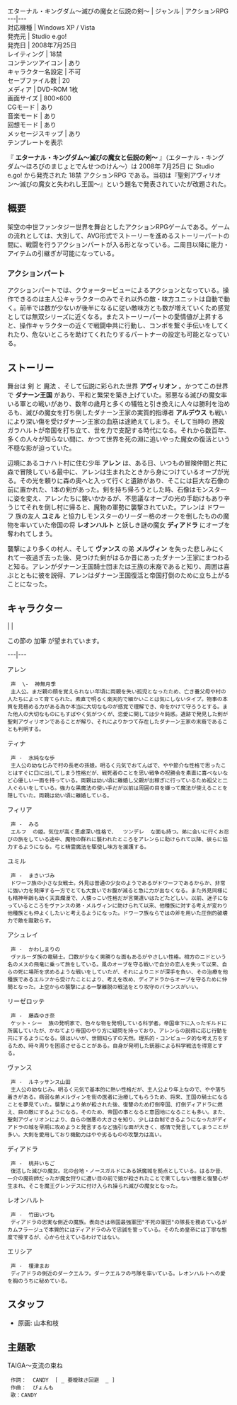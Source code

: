 エターナル・キングダム〜滅びの魔女と伝説の剣〜  |  ジャンル  |  アクションRPG   
---|---  
対応機種  |  Windows  XP  /  Vista   
発売元  |  Studio e.go!   
発売日  |  2008年7月25日   
レイティング  |  18禁   
コンテンツアイコン  |  あり   
キャラクター名設定  |  不可   
セーブファイル数  |  20   
メディア  |  DVD-ROM 1枚   
画面サイズ  |  800×600   
CGモード  |  あり   
音楽モード  |  あり   
回想モード  |  あり   
メッセージスキップ  |  あり   
テンプレートを表示  
  
『 **エターナル・キングダム〜滅びの魔女と伝説の剣〜** 』（エターナル・キングダム〜ほろびのまじょとでんせつのけん〜）は  2008年  7月25日
に  Studio e.go!  から発売された  18禁  アクションRPG
である。当初は『聖剣アヴィリオン〜滅びの魔女と失われし王国〜』という題名で発表されていたが改題された。

##  概要  

架空の中世ファンタジー世界を舞台としたアクションRPGゲームである。ゲームの流れとしては、大別して、AVG形式でストーリーを進めるストーリーパートの間に、戦闘を行うアクションパートが入る形となっている。二周目以降に能力・アイテムの引継ぎが可能になっている。

###  アクションパート  

アクションパートでは、クウォータービューによるアクションとなっている。操作できるのは主人公キャラクターのみでそれ以外の敵・味方ユニットは自動で動く。前半では数が少ないが後半になるに従い敵味方とも数が増えていくため感覚としては無双シリーズに近くなる。またストーリーパートの愛情値が上昇すると、操作キャラクターの近くで戦闘中共に行動し、コンボを繋ぐ手伝いをしてくれたり、危ないところを助けてくれたりするパートナーの設定も可能となっている。

##  ストーリー  

舞台は  剣  と  魔法  、そして伝説に彩られた世界 **アヴィリオン** 。かつてこの世界で **ダナーン王国**
があり、平和と繁栄を築き上げていた。邪悪なる滅びの魔女率いる軍との戦いがあり、数年の歳月と多くの犠牲と引き換えに人々は勝利を治めるも、滅びの魔女を打ち倒したダナーン王家の実質的指導者
**アルデウス** も戦いにより深い傷を受けダナーン王家の血筋は途絶えてしまう。そして当時の  摂政
ガラハルトが帝国を打ち立て、世を力で支配する時代になる。それから数百年、多くの人々が知らない間に、かつて世界を死の淵に追いやった魔女の復活という不穏な影が迫っていた。

辺境にあるコナハト村に住む少年 **アレン**
は、ある日、いつもの冒険仲間と共に森で冒険している最中に、アレンは生まれたときから身につけているオーブが光る。その光を頼りに森の奥へと入って行くと遺跡があり、そこには巨大な石像の前に置かれた、1本の剣があった。剣を持ち帰ろうとした時、石像はモンスターに姿を変え、アレンたちに襲いかかるが、不思議なオーブの光の手助けもあり辛うじてそれを倒し村に帰ると、魔物の軍勢に襲撃されていた。アレンは
ドワーフ  族の友人 **ユミル** と協力しモンスターのリーダー格のオークを倒したものの魔物を率いていた帝国の将 **レオンハルト** と妖しき謎の魔女
**ディアドラ** にオーブを奪われてしまう。

襲撃により多くの村人、そして **ヴァンス** の弟 **メルヴィン**
を失った悲しみにくれて一夜過ぎ去った後、見つけた剣がはるか昔にあったダナーン王家にまつわると知る。アレンがダナーン王国騎士団または王族の末裔であると知り、周囲は喜ぶとともに彼を説得、アレンはダナーン王国復活と帝国打倒のために立ち上がることになった。

##  キャラクター  

|  | 

この節の  加筆  が望まれています。  
  
---|---  
  
アレン

     声  \-  神無月季 
     主人公。まだ親の顔を覚えられない年頃に両親を失い孤児となったため、亡き養父母や村の人たちによって育てられた。素直で明るく楽天的で細かいことは気にしないタイプ。物事の本質を見極める力がある為か本当に大切なものが感覚で理解でき、命をかけて守ろうとする。また他人の大切なものにもすばやく気がつくが、恋愛に関しては少々鈍感。遺跡で発見した剣が聖剣アヴィリオンであることが解り、それによりかつて存在したダナーン王家の末裔であることも判明する。 
ティナ

     声 -  水純なな歩 
     主人公の幼なじみで村の長老の孫娘。明るく元気でおてんばで、やや節介な性格で思ったことはすぐに口に出してしまう性格だが、戦死者のことを思い戦争の祝勝会を素直に喜べないなど心優しい一面を持っている。両親は幼い頃に離婚し父親が出稼ぎに行っているため祖父と二人ぐらいをしている。強力な黒魔法の使い手だが以前は周囲の目を嫌って魔法が使えることを隠していた。両親は幼い頃に離婚している。 
フィリア

     声 -  みる 
     エルフ  の姫。気位が高く思慮深い性格で、  ツンデレ  な面も持つ。弟に会いに行くお忍びの旅をしている途中、魔物の群れに襲われたところをアレンらに助けられて以降、彼らに協力するようになる。弓と精霊魔法を駆使し味方を援護する。 
ユミル

     声 -  まきいづみ 
     ドワーフ族の小さな女戦士。外見は普通の少女のようであるがドワーフであるからか、非常に強い力を発揮する一方でとても大食いでお腹が減ると急に力が出なくなる。また外見同様にも精神年齢も幼く天真爛漫で、人懐っこい性格だが言葉遣いはたどたどしい。以前、迷子になっているところをヴァンスの弟・メルヴィンに助けられて以来、他種族に対する考えが変わり他種族とも仲よくしたいと考えるようになった。ドワーフ族ならではの斧を用いた圧倒的破壊力で敵を蹴散らす。 
アシュレイ

     声 -  かわしまりの 
     ヴァルーダ族の竜騎士。口数が少なく男勝りな面もあるがやさしい性格。相方のニドという名のメスの飛竜に乗って旅をしている。風のオーブを守る戦いで自分の恋人を失って以来、自らの死に場所を求めるような戦いをしていたが、それによりニドが深手を負い、その治療を他種族であるエルフから受けたことにより、考えを改め、ディアドラからオーブを守るために仲間となった。上空からの襲撃による一撃離脱の戦法をとり攻守のバランスがいい。 
リーゼロッテ

     声 -  藤森ゆき奈 
     ケット・シー  族の発明家で、色々な物を発明している科学者。帝国傘下に入ったギルドに所属していたが、かねてより帝国のやり方に疑問を持っており、アレンらの説得に応じ行動を共にするようになる。頭はいいが、世間知らずの天然。理系的・コンピュータ的な考え方をするため、時々周りを困惑させることがある。自身が発明した銃器による科学戦法を得意とする。 
ヴァンス

     声 -  ルネッサンス山田 
     主人公の幼なじみ。明るく元気で基本的に熱い性格だが、主人公より年上なので、やや落ち着きがある。病弱な弟メルヴィンを街の医者に治療してもらうため、将来、王国の騎士になることを夢見ていた。襲撃により弟が殺された後、復讐のため打倒帝国、打倒ディアドラに燃え、目の敵にするようになる。そのため、帝国の事となると意固地になることも多い。また、聖剣アヴィリオンにより、自らの憎悪の大きさを知り、少しは自制できるようになったがディアドラの城を早期に攻めようと発言するなど強引な面が大きく、感情で発言してしまうことが多い。大剣を愛用しており機動力はやや劣るものの攻撃力は高い。 
ディアドラ

     声 -  桃井いちご 
     復活した滅びの魔女。北の台地・ノースガルドにある妖魔城を拠点としている。はるか昔、一介の魔術師だったが魔女狩りに遭い目の前で娘が殺されたことで果てしない憎悪と復讐心が生まれ、そこを魔王グレンデスに付け入られ操られ滅びの魔女となった。 
レオンハルト

     声 -  竹田いづも 
     ディアドラの忠実な側近の魔族。表向きは帝国最強軍団"不死の軍団"の隊長を務めているがカムフラージュで本質的にはディアドラのみで忠誠を誓っている。そのため皇帝には丁寧な態度で接するが、心から仕えているわけではない。 
エリシア

     声 -  榎津まお 
     ディアドラの側近のダークエルフ。ダークエルフの弓隊を率いている。レオンハルトへの愛を胸のうちに秘めている。 

##  スタッフ  

  * 原画:  山本和枝 

##  主題歌  

TAIGA～支流の束ね

     作詞：  CANDY  [ _ 要曖昧さ回避  _ ] 
     作曲：  ぴょんも 
     歌：CANDY 

